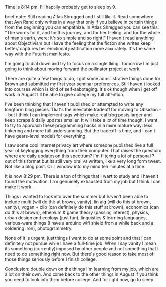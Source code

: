 Time is 8:14 pm. I'll happily probably get to sleep by 9.

brief note:
Still reading Atlas Shrugged and I still like it. Read somewhere that Ayn Rand only writes in a way that only if you believe in certain things from the beginning you can empathize. In Atlas Shrugged you can see this: "The words for it, and for this journey, and for her feeling, and for the whole of man's earth, were: it's so simple and so right!" I haven't read anything about Objectivism but I have the feeling that the fiction she writes keep better/ captures her emotional justification more accurately. It's the same way with the Futurist manifesto.

I'm going to dial down and try to focus on a single thing. Tomorrow I'm just going to think about moving forward the pollinator project at work. 

There are quite a few things to do, I got some administrative things done for Brown and submitted my first year seminar preferences. Still haven't looked into courses which is kind of self-sabotaging. It's ok though when i get off work in August I'll be able to give college my full attention.

I've been thinking that I haven't published or attempted to write any longform blog pieces. That's the inevitable tradeoff for moving to Obsidian -- but I think I can implement tags which make real blog posts larger and keep scraps & daily updates smaller. It will take a lot of time though. I want to try to approach these programming hacks in a more mature way: less tinkering and more full understanding. But the tradeoff is time, and I can't have gears-level models for everything.

I saw some cool internet privacy art where someone published live a full year of keylogging everything from their computer. That raises the question: where are daily updates on this spectrum? I'm filtering a lot of personal ? out of this format but its still very oral vs written, like a very long form tweet. Not like a blog post. Or a window into my mind ten minutes at a time. 

It is now 8:29 pm. There is a ton of things that I want to study and I haven't found the motivation. I am genuinely exhausted from my job but I think I can make it work. 

Things i wanted to look into over the summer but haven't been able to include multi (will do this at brown, vanity), lin alg (will do this at brown, vanity), vqgan + clip (can definitely do this stuff at brown), economics (can do this at brown), ethereum & game theory (passing interest), physics, urban design and ecology (just fun), linguistics & learning languages, various-ware things (I have a arduino wifi shield from a while back and a soldering iron), photogrammetry.

None of it is urgent, just things I want to do at some point and that I can definitely not pursue while I have a full-time job. When I say vanity I mean its something (currently) imposed by other people and not something that I need to do something right now. But there's good reason to take most of those things seriously before I finish college.

Conclusion: double down on the things I'm learning from my job, which are a lot on their own. And come back to the other things in August if you think you need to look into them before college. And for right now, go to sleep.


